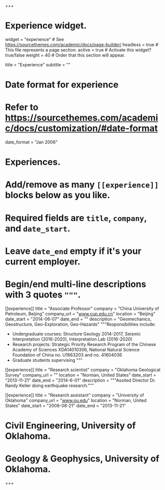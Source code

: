+++
# Experience widget.
widget = "experience"  # See https://sourcethemes.com/academic/docs/page-builder/
headless = true  # This file represents a page section.
active = true  # Activate this widget? true/false
weight = 40  # Order that this section will appear.

title = "Experience"
subtitle = ""

# Date format for experience
#   Refer to https://sourcethemes.com/academic/docs/customization/#date-format
date_format = "Jan 2006"

# Experiences.
#   Add/remove as many `[[experience]]` blocks below as you like.
#   Required fields are `title`, `company`, and `date_start`.
#   Leave `date_end` empty if it's your current employer.
#   Begin/end multi-line descriptions with 3 quotes `"""`.
[[experience]]
  title = "Associate Professor"
  company = "China University of Petroleum, Beijing"
  company_url = "www.cup.edu.cn"
  location = "Beijing"
  date_start = "2014-06-07"
  date_end = ""
  description = "Geomechanics, Geostructure, Geo-Exploration, Geo-Hazards"
  """Responsibilities include:
  
  * Undergraduate courses: Structure Geology 2014-2017, Seismic Interpretation (2016-2020), Interpretation Lab (2016-2020) 
  * Research projects: Strategic Priority Research Program of the Chinese Academy of Sciences XDA14010306, National Natural Science Foundation of China no. U1663203 and no. 41604036
  * Graduate students supervising
  """

[[experience]]
  title = "Research scientist"
  company = "Oklahoma Geological Survey"
  company_url = ""
  location = "Norman, United States"
  date_start = "2013-11-21"
  date_end = "2014-6-01"
  description = """Assited Director Dr. Randy Keller doing earthquake research."""

[[experience]]
  title = "Research assistant"
  company = "University of Oklahoma"
  company_url = "www.ou.edu"
  location = "Norman, United States"
  date_start = "2008-08-21"
  date_end = "2013-11-21"
  # Civil Engineering, University of Oklahoma.
  # Geology & Geophysics, University of Oklahoma.
+++
